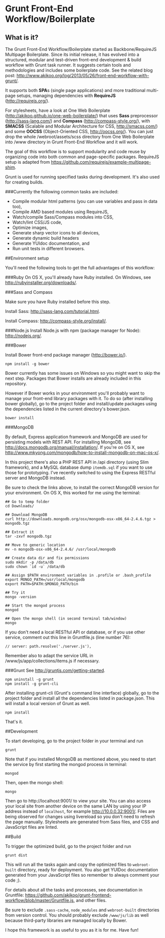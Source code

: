 # Grunt Front-End Workflow/Boilerplate

## What is it?

The Grunt Front-End Workflow/Boilerplate started as Backbone/RequireJS Multipage
Boilerplate. Since its initial release, it has evolved into a structured, modular
and test-driven front-end development & build workflow with Grunt task runner.
It suggests certain tools and methodologies and includes some boilerplate code.
See the related blog post: http://www.akikoo.org/log/2013/05/26/front-end-workflow-with-grunt/.

It supports both **SPA**s (single page applications) and more traditional multi-page
setups, managing dependencies with **RequireJS** (http://requirejs.org/).

For stylesheets, have a look at One Web Boilerplate (http://akikoo.github.io/one-web-boilerplate/)
that uses **Sass** preprocessor (http://sass-lang.com/) and **Compass**
(http://compass-style.org/), with **SMACSS** (Scalable and Modular Architecture
for CSS, http://smacss.com/) and some **OOCSS** (Object-Oriented CSS,
http://oocss.org/). You can just drop the whole /webroot/assets/scss directory from
One Web Boilerplate into /www directory in Grunt Front-End Workflow and it will work.

The goal of this workflow is to support modularity and code reuse by organizing
code into both common and page-specific packages. RequireJS setup is adapted from
https://github.com/requirejs/example-multipage-shim.

Grunt is used for running specified tasks during development. It's also used for
creating builds.

###Currently the following common tasks are included:

* Compile modular html patterns (you can use variables and pass in data too),
* Compile AMD based modules using RequireJS,
* Watch/compile Sass/Compass modules into CSS,
* Watch/lint CSS/JS code,
* Optimize images,
* Generate sharp vector icons to all devices,
* Generate dynamic build headers
* Generate YUIdoc documentation, and
* Run unit tests in different browsers.

##Environment setup

You'll need the following tools to get the full advantages of this workflow:

###Ruby
On OS X, you'll already have Ruby installed. On Windows, see http://rubyinstaller.org/downloads/.

###Sass and Compass

Make sure you have Ruby installed before this step.

Install Sass: http://sass-lang.com/tutorial.html.

Install Compass: http://compass-style.org/install/.

###Node.js
Install Node.js with npm (package manager for Node): http://nodejs.org/.

###Bower

Install Bower front-end package manager (http://bower.io/).

    npm install -g bower

Bower currently has some issues on Windows so you might want to skip the next step.
Packages that Bower installs are already included in this repository.

However if Bower works in your environment you'll probably want to manage your
front-end library packages with it. To do so (after installing bower globally),
go to the project folder and install/update packages using the dependencies
listed in the current directory's bower.json.

    bower install

###MongoDB

By default, Express application framework and MongoDB are used for persisting models
with REST API. For installing MongoDB, see http://docs.mongodb.org/manual/installation/.
If you're on OS X, see http://www.mkyong.com/mongodb/how-to-install-mongodb-on-mac-os-x/.

In this project there's also a PHP REST API in /api directory (using Slim framework),
and a MySQL database dump `itemdb.sql` if you want to use those for prototyping.
I've recently switched to using the Express RESTful server and MongoDB instead.

Be sure to check the links above, to install the correct MongoDB version for your environment.
On OS X, this worked for me using the terminal:

    ## Go to temp folder
    cd Downloads/

    ## Download MongoDB
    curl http://downloads.mongodb.org/osx/mongodb-osx-x86_64-2.4.6.tgz > mongodb.tgz

    ## Extract it
    tar -zxvf mongodb.tgz

    ## Move to generic location
    mv -n mongodb-osx-x86_64-2.4.6/ /usr/local/mongodb

    ## Create data dir and fix permissions
    sudo mkdir -p /data/db
    sudo chown `id -u` /data/db

    ## Assign $PATH environment variables in .profile or .bash_profile
    export MONGO_PATH=/usr/local/mongodb
    export PATH=$PATH:$MONGO_PATH/bin

    ## Try it
    mongo -version

    ## Start the mongod process
    mongod

    ## Open the mongo shell (in second terminal tab/window)
    mongo

If you don't need a local RESTful API or database, or if you use other service,
comment out this line in Gruntfile.js (line number 76):

    // server: path.resolve('./server.js'),

Remember also to adapt the service URL in /www/js/app/collections/items.js if necessary.

###Grunt
See http://gruntjs.com/getting-started.

    npm uninstall -g grunt
    npm install -g grunt-cli

After installing grunt-cli (Grunt's command line interface) globally, go to the
project folder and install all the dependencies listed in package.json. This will
install a local version of Grunt as well.

    npm install

That's it.

##Development

To start developing, go to the project folder in your terminal and run

    grunt

Note that if you installed MongoDB as mentioned above, you need to
start the service by first starting the mongod process in terminal:

    mongod

Then, open the mongo shell:

    mongo

Then go to http://localhost:9001/ to view your site. You can also access your
local site from another device on the same LAN by using your IP address instead
of `localhost`, for example http://10.0.0.32:9001/. Files are being observed
for changes using livereload so you don't need to refresh the page manually.
Stylesheets are generated from Sass files, and CSS and JavaScript files are linted.

##Build

To trigger the optimized build, go to the project folder and run

    grunt dist

This will run all the tasks again and copy the optimized files to `webroot-built`
directory, ready for deployment. You also get YUIDoc documentation generated from
your JavaScript files so remember to always comment your code ;).

For details about all the tasks and processes, see documentation in Gruntfile:
https://github.com/akikoo/grunt-frontend-workflow/blob/master/Gruntfile.js, and
other files.

Be sure to exclude `.sass-cache`, `node_modules` and `webroot-built` directories
from version control. You should probably exclude `/www/js/lib` as well because
third-party libraries are managed locally by Bower.

I hope this framework is as useful to you as it is for me. Have fun!